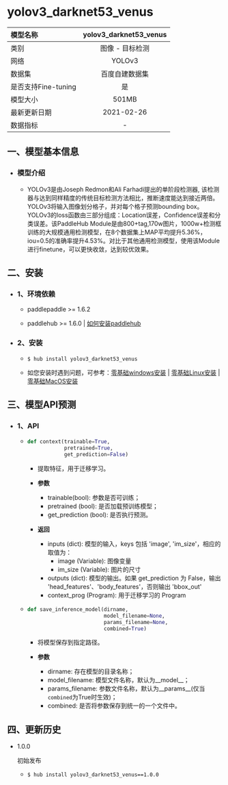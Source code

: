 # yolov3_darknet53_venus

|模型名称|yolov3_darknet53_venus|
| :--- | :---: |
|类别|图像 - 目标检测|
|网络|YOLOv3|
|数据集|百度自建数据集|
|是否支持Fine-tuning|是|
|模型大小|501MB|
|最新更新日期|2021-02-26|
|数据指标|-|


## 一、模型基本信息

- ### 模型介绍

  - YOLOv3是由Joseph Redmon和Ali Farhadi提出的单阶段检测器, 该检测器与达到同样精度的传统目标检测方法相比，推断速度能达到接近两倍。 YOLOv3将输入图像划分格子，并对每个格子预测bounding box。YOLOv3的loss函数由三部分组成：Location误差，Confidence误差和分类误差。该PaddleHub Module是由800+tag,170w图片，1000w+检测框训练的大规模通用检测模型，在8个数据集上MAP平均提升5.36%，iou=0.5的准确率提升4.53%。对比于其他通用检测模型，使用该Module进行finetune，可以更快收敛，达到较优效果。


## 二、安装

- ### 1、环境依赖  

  - paddlepaddle >= 1.6.2  

  - paddlehub >= 1.6.0  | [如何安装paddlehub](../../../../docs/docs_ch/get_start/installation.rst)  

- ### 2、安装

  - ```shell
    $ hub install yolov3_darknet53_venus
    ```
  - 如您安装时遇到问题，可参考：[零基础windows安装](../../../../docs/docs_ch/get_start/windows_quickstart.md)
 | [零基础Linux安装](../../../../docs/docs_ch/get_start/linux_quickstart.md) | [零基础MacOS安装](../../../../docs/docs_ch/get_start/mac_quickstart.md)

## 三、模型API预测

- ### 1、API

  - ```python
    def context(trainable=True,
                pretrained=True,
                get_prediction=False)
    ```

    - 提取特征，用于迁移学习。

    - **参数**

      - trainable(bool): 参数是否可训练；<br/>
      - pretrained (bool): 是否加载预训练模型；<br/>
      - get\_prediction (bool): 是否执行预测。

    - **返回**
      - inputs (dict): 模型的输入，keys 包括 'image', 'im\_size'，相应的取值为：
        - image (Variable): 图像变量
        - im\_size (Variable): 图片的尺寸
      - outputs (dict): 模型的输出。如果 get\_prediction 为 False，输出 'head\_features'、'body\_features'，否则输出 'bbox\_out'
      - context\_prog (Program): 用于迁移学习的 Program


  - ```python
    def save_inference_model(dirname,
                             model_filename=None,
                             params_filename=None,
                             combined=True)
    ```
    - 将模型保存到指定路径。

    - **参数**

      - dirname: 存在模型的目录名称； <br/>
      - model\_filename: 模型文件名称，默认为\_\_model\_\_； <br/>
      - params\_filename: 参数文件名称，默认为\_\_params\_\_(仅当`combined`为True时生效)；<br/>
      - combined: 是否将参数保存到统一的一个文件中。




## 四、更新历史

* 1.0.0

  初始发布
  - ```shell
    $ hub install yolov3_darknet53_venus==1.0.0
    ```
